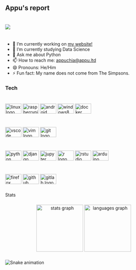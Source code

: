 <br clear="both">

<h2 align="left">Appu's report</h2>

###

<br clear="both">

<img align="left" src="https://visitor-badge.laobi.icu/badge?page_id=appuchias.appuchias&right_color=lightseagreen&left_text=Curious people"  />

###

<br clear="both">

- 🔭 I’m currently working on [my website!](https://appu.ltd/)
- 🌱 I’m currently studying Data Science
- 💬 Ask me about Python
- 📫 How to reach me: [appuchia@appu.ltd](mailto:appuchia@appu.ltd)
- 😄 Pronouns: He/Him
- ⚡ Fun fact: My name does not come from The Simpsons.
<!-- - 👯 I’m looking to collaborate on ... -->
<!-- - 🤔 I’m looking for help with ... -->

###

<h3 align="left">Tech</h3>

###

<br clear="both">

<div align="left">
  <img src="https://cdn.jsdelivr.net/gh/devicons/devicon/icons/linux/linux-original.svg" height="32" width="52" alt="linux logo"  />
  <img src="https://cdn.jsdelivr.net/gh/devicons/devicon/icons/raspberrypi/raspberrypi-original.svg" height="32" width="52" alt="raspberrypi logo"  />
  <img src="https://cdn.jsdelivr.net/gh/devicons/devicon/icons/android/android-original.svg" height="32" width="52" alt="android logo"  />
  <img src="https://cdn.jsdelivr.net/gh/devicons/devicon/icons/windows8/windows8-original.svg" height="32" width="52" alt="windows8 logo"  />
  <img src="https://cdn.jsdelivr.net/gh/devicons/devicon/icons/docker/docker-original.svg" height="32" width="52" alt="docker logo"  />
</div>

###

<br clear="both">

<div align="left">
  <img src="https://cdn.jsdelivr.net/gh/devicons/devicon/icons/vscode/vscode-original.svg" height="32" width="52" alt="vscode logo"  />
  <img src="https://cdn.jsdelivr.net/gh/devicons/devicon/icons/vim/vim-original.svg" height="32" width="52" alt="vim logo"  />
  <img src="https://cdn.jsdelivr.net/gh/devicons/devicon/icons/git/git-original.svg" height="32" width="52" alt="git logo"  />
</div>

###

<br clear="both">

<div align="left">
  <img src="https://cdn.jsdelivr.net/gh/devicons/devicon/icons/python/python-original.svg" height="32" width="52" alt="python logo"  />
  <img src="https://cdn.jsdelivr.net/gh/devicons/devicon/icons/django/django-plain.svg" height="32" width="52" alt="django logo"  />
  <img src="https://cdn.jsdelivr.net/gh/devicons/devicon/icons/jupyter/jupyter-original.svg" height="32" width="52" alt="jupyter logo"  />
  <img src="https://cdn.jsdelivr.net/gh/devicons/devicon/icons/r/r-original.svg" height="32" width="52" alt="r logo"  />
  <img src="https://cdn.jsdelivr.net/gh/devicons/devicon/icons/rstudio/rstudio-original.svg" height="32" width="52" alt="rstudio logo"  />
  <img src="https://cdn.jsdelivr.net/gh/devicons/devicon/icons/arduino/arduino-original.svg" height="32" width="52" alt="arduino logo"  />
</div>

###

<br clear="both">

<div align="left">
  <img src="https://cdn.jsdelivr.net/gh/devicons/devicon/icons/firefox/firefox-original.svg" height="32" width="52" alt="firefox logo"  />
  <img src="https://cdn.jsdelivr.net/gh/devicons/devicon/icons/github/github-original.svg" height="32" width="52" alt="github logo"  />
  <img src="https://cdn.jsdelivr.net/gh/devicons/devicon/icons/gitlab/gitlab-original.svg" height="32" width="52" alt="gitlab logo"  />
</div>

###

<p align="left">Stats</p>

###

<div align="center">
  <img src="https://github-readme-stats.vercel.app/api?hide_title=false&hide_rank=false&show_icons=true&include_all_commits=true&count_private=true&disable_animations=false&theme=dracula&locale=en&hide_border=true&username=appuchias" height="150" alt="stats graph"  />
  <img src="https://github-readme-stats.vercel.app/api/top-langs?locale=en&hide_title=false&layout=compact&card_width=320&langs_count=5&theme=dracula&hide_border=true&username=appuchias" height="150" alt="languages graph"  />
</div>

###

<img src="https://raw.githubusercontent.com/appuchias/appuchias/blob/output/snake.svg" alt="Snake animation" />

###
